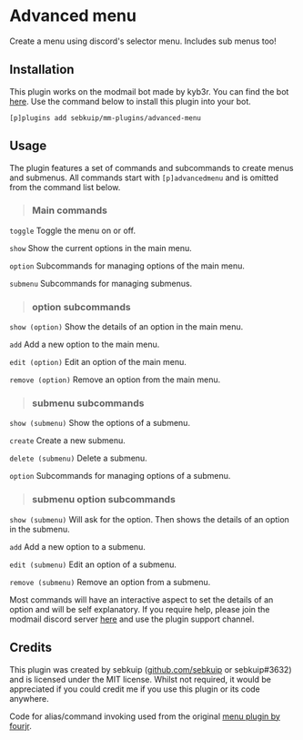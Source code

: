 # Advanced menu

Create a menu using discord's selector menu. Includes sub menus too!

## Installation

This plugin works on the modmail bot made by kyb3r. You can find the bot [here](https://github.com/kyb3r/modmail). Use the command below to install this plugin into your bot.

`[p]plugins add sebkuip/mm-plugins/advanced-menu`

## Usage

The plugin features a set of commands and subcommands to create menus and submenus.
All commands start with `[p]advancedmenu` and is omitted from the command list below.

> ### Main commands

`toggle`
Toggle the menu on or off.

`show`
Show the current options in the main menu.

`option`
Subcommands for managing options of the main menu.

`submenu`
Subcommands for managing submenus.

> ### option subcommands

`show (option)`
Show the details of an option in the main menu.

`add`
Add a new option to the main menu.

`edit (option)`
Edit an option of the main menu.

`remove (option)`
Remove an option from the main menu.

> ### submenu subcommands

`show (submenu)`
Show the options of a submenu.

`create`
Create a new submenu.

`delete (submenu)`
Delete a submenu.

`option`
Subcommands for managing options of a submenu.

> ### submenu option subcommands

`show (submenu)`
Will ask for the option. Then shows the details of an option in the submenu.

`add`
Add a new option to a submenu.

`edit (submenu)`
Edit an option of a submenu.

`remove (submenu)`
Remove an option from a submenu.

Most commands will have an interactive aspect to set the details of an option and will be self explanatory. If you require help, please join the modmail discord server [here](https://discord.gg/etJNHCQ) and use the plugin support channel.

## Credits
This plugin was created by sebkuip ([github.com/sebkuip](https://github.com/sebkuip/) or sebkuip#3632) and is licensed under the MIT license. Whilst not required, it would be appreciated if you could credit me if you use this plugin or its code anywhere.

Code for alias/command invoking used from the original [menu plugin by fourjr](https://github.com/fourjr/modmail-plugins/tree/master/menu).
